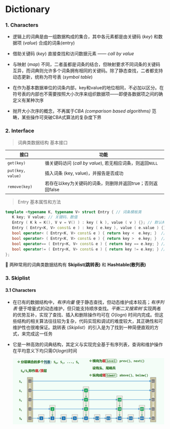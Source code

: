 # Dictionary

### 1. Characters

+ 逻辑上的词典是由一组数据构成的集合，其中各元素都是由关键码 (*key*) 和数据项 (*value*) 合成的词条(entry)

+ 借助关键码 (*key*) 直接查找和访问数据元素 —— *call by value*
+ 与映射 (*map*) 不同，二者虽都是词条的结合，但映射要求不同词条的关键码互异，而词典则允许多个词条拥有相同的关键码。除了静态查找，二者都支持动态更新，统称为符号表 (*symbol table*) 
+ 在作为基本数据单位的词条内部，key和value的地位相同，不必加以区分。在符号表的内部也不需要按照大小次序来组织数据项——即便各数据项之间的确定义有某种次序
+ 抛开大小次序的概念，不再属于*CBA (comparison based algorithms)* 范畴，某些操作可突破CBA式算法的复杂度下界

### 2. Interface

> 词典类数据结构 基本接口

| 接口              | 功能                                                       |
| ----------------- | ---------------------------------------------------------- |
| `get(key)`        | 循关键码访问 (*call by value*), 若无相应词条，则返回`NULL` |
| `put(key, value)` | 插入词条 (key, value)，并报告是否成功                      |
| `remove(key)`     | 若存在以key为关键码的词条，则删除并返回true；否则返回false |

> Entry 基本属性和方法

```c++
template <typename K, typename V> struct Entry { // 词条模板类
   K key; V value; // 关键码、数值
   Entry ( K k = K(), V v = V() ) : key ( k ), value ( v ) {}; // 默认构造函数
   Entry ( Entry<K, V> const& e ) : key ( e.key ), value ( e.value ) {}; // 基于克隆的构造函数
   bool operator< ( Entry<K, V> const& e ) { return key <  e.key; }  // 比较器：小于
   bool operator> ( Entry<K, V> const& e ) { return key >  e.key; }  // 比较器：大于
   bool operator== ( Entry<K, V> const& e ) { return key == e.key; } // 判等器：等于
   bool operator!= ( Entry<K, V> const& e ) { return key != e.key; } // 判等器：不等于
};
```

🎈 两种常用的词典类数据结构有 **Skiplist(跳转表)** 和 **Hashtable(散列表)**

### 3. Skiplist

#### 3.1 Characters

+ 在已有的数据结构中，*有序向量* 便于静态查找，但动态维护成本较高；*有序列表* 便于增量式的动态维护，但只能支持顺序查找。*平衡二叉搜索树* 实现两者的优势互补，实现了查找、插入和删除操作均可在 $O(logn)$ 时间内完成。但这些结构的相关算法往往较为复杂，代码实现和调试的难度较大，其正确性和可维护性也很难保证。跳转表 (*Skiplist*）的引入是为了找到一种简便直观的方式，来完成这一任务

+ 它是一种高效的词典结构，其定义与实现完全基于有序列表，查询和维护操作在平均意义下均只需$O(logn)$时间

  <img src="https://github.com/RichardS0268/DSA-Implementation/blob/master/09_Dictionary/docs/skiplist1.png" width="700px" />



